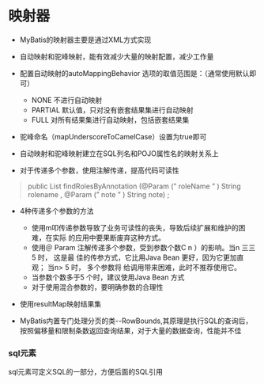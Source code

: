 # 映射器

* MyBatis的映射器主要是通过XML方式实现
* 自动映射和驼峰映射，能有效减少大量的映射配置，减少工作量
* 配置自动映射的autoMappingBehavior 选项的取值范围是：（通常使用默认即可）
  * NONE 不进行自动映射
  * PARTIAL 默认值，只对没有嵌套结果集进行自动映射
  * FULL 对所有结果集进行自动映射，包括嵌套结果集

* 驼峰命名（mapUnderscoreToCamelCase）设置为true即可
* 自动映射和驼峰映射建立在SQL列名和POJO属性名的映射关系上
* 对于传递多个参数，使用注解传递，提高代码可读性

>public List<Role > findRolesByAnnotation (@Param (” roleName ” ) String rolename ,
>@Param (” note ” ) String note) ;

* 4种传递多个参数的方法
  * 使用m叩传递参数导致了业务可读性的丧失，导致后续扩展和维护的困难，在实际
    的应用中要果断废弃这种方式。
  * 使用＠ Param 注解传递多个参数，受到参数个数C n ）的影响。当n 三三5 时， 这是最
    佳的传参方式，它比用Java Bean 更好，因为它更加直观； 当n> 5 时， 多个参数将
    给调用带来困难，此时不推荐使用它。
  * 当参数个数多于5 个时，建议使用Java Bean 方式
  * 对于使用混合参数的，要明确参数的合理性

* 使用resultMap映射结果集
* MyBatis内置专门处理分页的类--RowBounds,其原理是执行SQL的查询后，按照偏移量和限制条数返回查询结果，对于大量的数据查询，性能并不佳

### sql元素

sql元素可定义SQL的一部分，方便后面的SQL引用